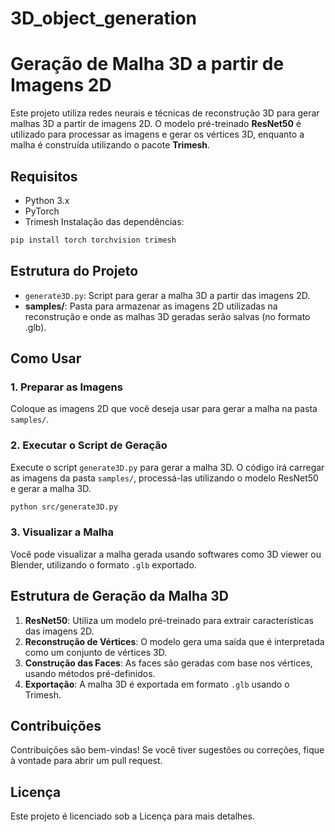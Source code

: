 # 3D_object_generation

# Geração de Malha 3D a partir de Imagens 2D

Este projeto utiliza redes neurais e técnicas de reconstrução 3D para gerar malhas 3D a partir de imagens 2D. O modelo pré-treinado **ResNet50** é utilizado para processar as imagens e gerar os vértices 3D, enquanto a malha é construída utilizando o pacote **Trimesh**.

## Requisitos

- Python 3.x
- PyTorch
- Trimesh
Instalação das dependências:

```bash
pip install torch torchvision trimesh
```

## Estrutura do Projeto

- `generate3D.py`: Script para gerar a malha 3D a partir das imagens 2D.
- **samples/**: Pasta para armazenar as imagens 2D utilizadas na reconstrução e onde as malhas 3D geradas serão salvas (no formato .glb).

## Como Usar

### 1. Preparar as Imagens

Coloque as imagens 2D que você deseja usar para gerar a malha na pasta `samples/`.

### 2. Executar o Script de Geração

Execute o script `generate3D.py` para gerar a malha 3D. O código irá carregar as imagens da pasta `samples/`, processá-las utilizando o modelo ResNet50 e gerar a malha 3D.

```bash
python src/generate3D.py
```

### 3. Visualizar a Malha

Você pode visualizar a malha gerada usando softwares como 3D viewer ou Blender, utilizando o formato `.glb` exportado.
## Estrutura de Geração da Malha 3D

1. **ResNet50**: Utiliza um modelo pré-treinado para extrair características das imagens 2D.
2. **Reconstrução de Vértices**: O modelo gera uma saída que é interpretada como um conjunto de vértices 3D.
3. **Construção das Faces**: As faces são geradas com base nos vértices, usando métodos pré-definidos.
4. **Exportação**: A malha 3D é exportada em formato `.glb` usando o Trimesh.

## Contribuições

Contribuições são bem-vindas! Se você tiver sugestões ou correções, fique à vontade para abrir um pull request.

## Licença

Este projeto é licenciado sob a Licença para mais detalhes.
